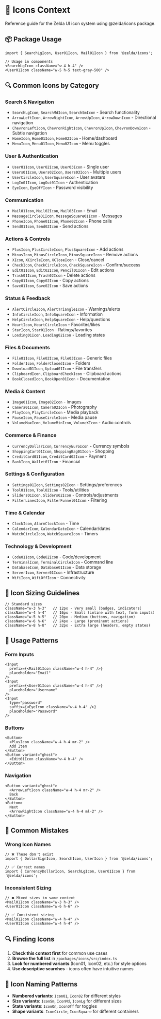 # 🎯 Icons Context

Reference guide for the Zelda UI icon system using @zelda/icons package.

## 📦 Package Usage

```tsx
import { SearchLgIcon, User01Icon, Mail01Icon } from '@zelda/icons';

// Usage in components
<SearchLgIcon className="w-4 h-4" />
<User01Icon className="w-5 h-5 text-gray-500" />
```

## 🔍 Common Icons by Category

### **Search & Navigation**
- `SearchLgIcon`, `SearchMdIcon`, `SearchSmIcon` - Search functionality
- `ArrowLeftIcon`, `ArrowRightIcon`, `ArrowUpIcon`, `ArrowDownIcon` - Directional navigation
- `ChevronLeftIcon`, `ChevronRightIcon`, `ChevronUpIcon`, `ChevronDownIcon` - Subtle navigation
- `HomeIcon`, `Home01Icon`, `Home02Icon` - Home/dashboard
- `MenuIcon`, `Menu01Icon`, `Menu02Icon` - Menu toggles

### **User & Authentication**
- `User01Icon`, `User02Icon`, `User03Icon` - Single user
- `Users01Icon`, `Users02Icon`, `Users03Icon` - Multiple users
- `UserCircleIcon`, `UserSquareIcon` - User avatars
- `LogIn01Icon`, `LogOut01Icon` - Authentication
- `EyeIcon`, `EyeOffIcon` - Password visibility

### **Communication**
- `Mail01Icon`, `Mail02Icon`, `Mail03Icon` - Email
- `MessageCircle01Icon`, `MessageSquare01Icon` - Messages
- `PhoneIcon`, `Phone01Icon`, `Phone02Icon` - Phone calls
- `Send01Icon`, `Send02Icon` - Send actions

### **Actions & Controls**
- `PlusIcon`, `PlusCircleIcon`, `PlusSquareIcon` - Add actions
- `MinusIcon`, `MinusCircleIcon`, `MinusSquareIcon` - Remove actions
- `XIcon`, `XCircleIcon`, `XCloseIcon` - Close/cancel
- `CheckIcon`, `CheckCircleIcon`, `CheckSquareIcon` - Confirm/success
- `Edit01Icon`, `Edit02Icon`, `Pencil01Icon` - Edit actions
- `Trash01Icon`, `Trash02Icon` - Delete actions
- `Copy01Icon`, `Copy02Icon` - Copy actions
- `Save01Icon`, `Save02Icon` - Save actions

### **Status & Feedback**
- `AlertCircleIcon`, `AlertTriangleIcon` - Warnings/alerts
- `InfoCircleIcon`, `InfoSquareIcon` - Information
- `HelpCircleIcon`, `HelpSquareIcon` - Help/questions
- `HeartIcon`, `HeartCircleIcon` - Favorites/likes
- `StarIcon`, `Star01Icon` - Ratings/favorites
- `Loading01Icon`, `Loading02Icon` - Loading states

### **Files & Documents**
- `File01Icon`, `File02Icon`, `File03Icon` - Generic files
- `FolderIcon`, `FolderClosedIcon` - Folders
- `Download01Icon`, `Upload01Icon` - File transfers
- `ClipboardIcon`, `ClipboardCheckIcon` - Clipboard actions
- `BookClosedIcon`, `BookOpen01Icon` - Documentation

### **Media & Content**
- `Image01Icon`, `Image02Icon` - Images
- `Camera01Icon`, `Camera02Icon` - Photography
- `PlayIcon`, `PlayCircleIcon` - Media playback
- `PauseIcon`, `PauseCircleIcon` - Media pause
- `VolumeMaxIcon`, `VolumeMinIcon`, `VolumeXIcon` - Audio controls

### **Commerce & Finance**
- `CurrencyDollarIcon`, `CurrencyEuroIcon` - Currency symbols
- `ShoppingCart01Icon`, `ShoppingBag01Icon` - Shopping
- `CreditCard01Icon`, `CreditCard02Icon` - Payment
- `BankIcon`, `Wallet01Icon` - Financial

### **Settings & Configuration**
- `Settings01Icon`, `Settings02Icon` - Settings/preferences
- `Tool01Icon`, `Tool02Icon` - Tools/utilities
- `Sliders01Icon`, `Sliders02Icon` - Controls/adjustments
- `FilterLinesIcon`, `FilterFunnel01Icon` - Filtering

### **Time & Calendar**
- `ClockIcon`, `AlarmClockIcon` - Time
- `CalendarIcon`, `CalendarDateIcon` - Calendar/dates
- `WatchCircleIcon`, `WatchSquareIcon` - Timers

### **Technology & Development**
- `Code01Icon`, `Code02Icon` - Code/development
- `TerminalIcon`, `TerminalCircleIcon` - Command line
- `DatabaseIcon`, `Database01Icon` - Data storage
- `ServerIcon`, `Server01Icon` - Infrastructure
- `WifiIcon`, `WifiOffIcon` - Connectivity

## 🎨 Icon Sizing Guidelines

```tsx
// Standard sizes
className="w-3 h-3"   // 12px - Very small (badges, indicators)
className="w-4 h-4"   // 16px - Small (inline with text, form inputs)
className="w-5 h-5"   // 20px - Medium (buttons, navigation)
className="w-6 h-6"   // 24px - Large (prominent actions)
className="w-8 h-8"   // 32px - Extra large (headers, empty states)
```

## 🎯 Usage Patterns

### **Form Inputs**
```tsx
<Input 
  prefix={<Mail01Icon className="w-4 h-4" />} 
  placeholder="Email" 
/>
<Input 
  prefix={<User01Icon className="w-4 h-4" />} 
  placeholder="Username" 
/>
<Input 
  type="password"
  suffix={<EyeIcon className="w-4 h-4" />} 
  placeholder="Password" 
/>
```

### **Buttons**
```tsx
<Button>
  <PlusIcon className="w-4 h-4 mr-2" />
  Add Item
</Button>
<Button variant="ghost">
  <Edit01Icon className="w-4 h-4" />
</Button>
```

### **Navigation**
```tsx
<Button variant="ghost">
  <ArrowLeftIcon className="w-4 h-4 mr-2" />
  Back
</Button>
<Button>
  Next
  <ArrowRightIcon className="w-4 h-4 ml-2" />
</Button>
```

## 🚫 Common Mistakes

### **Wrong Icon Names**
```tsx
// ❌ These don't exist
import { DollarSignIcon, SearchIcon, UserIcon } from '@zelda/icons';

// ✅ Correct names
import { CurrencyDollarIcon, SearchLgIcon, User01Icon } from '@zelda/icons';
```

### **Inconsistent Sizing**
```tsx
// ❌ Mixed sizes in same context
<Mail01Icon className="w-3 h-3" />
<User01Icon className="w-6 h-6" />

// ✅ Consistent sizing
<Mail01Icon className="w-4 h-4" />
<User01Icon className="w-4 h-4" />
```

## 🔍 Finding Icons

1. **Check this context first** for common use cases
2. **Browse the full list** in `/packages/icons/src/index.ts`
3. **Look for numbered variants** (Icon01, Icon02, etc.) for style options
4. **Use descriptive searches** - icons often have intuitive names

## 📝 Icon Naming Patterns

- **Numbered variants**: `Icon01`, `Icon02` for different styles
- **Size variants**: `IconSm`, `IconMd`, `IconLg` for different sizes
- **State variants**: `IconOn`, `IconOff` for toggles
- **Shape variants**: `IconCircle`, `IconSquare` for different containers